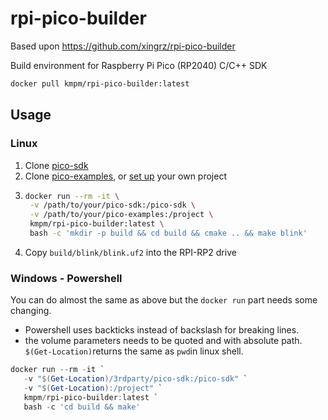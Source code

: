 rpi-pico-builder
==========
Based upon https://github.com/xingrz/rpi-pico-builder

Build environment for Raspberry Pi Pico (RP2040) C/C++ SDK

```sh
docker pull kmpm/rpi-pico-builder:latest
```

## Usage

### Linux

1. Clone [pico-sdk](https://github.com/raspberrypi/pico-sdk)
2. Clone [pico-examples](https://github.com/raspberrypi/pico-examples), or [set up](https://github.com/raspberrypi/pico-sdk#quick-start-your-own-project) your own project
3. ```sh
   docker run --rm -it \
    -v /path/to/your/pico-sdk:/pico-sdk \
    -v /path/to/your/pico-examples:/project \
    kmpm/rpi-pico-builder:latest \
    bash -c 'mkdir -p build && cd build && cmake .. && make blink'
   ```
4. Copy `build/blink/blink.uf2` into the RPI-RP2 drive

### Windows - Powershell
You can do almost the same as above but the `docker run` part needs some changing.
- Powershell uses backticks instead of backslash for breaking lines.
- the volume parameters needs to be quoted and with absolute path.
  `$(Get-Location)`returns the same as `pwd`in linux shell.


```powershell
docker run --rm -it `
   -v "$(Get-Location)/3rdparty/pico-sdk:/pico-sdk" `
   -v "$(Get-Location):/project" `
   kmpm/rpi-pico-builder:latest `
   bash -c 'cd build && make'
```

